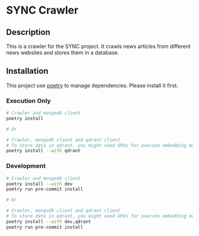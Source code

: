 # SYNC Crawler

## Description

This is a crawler for the SYNC project. It crawls news articles from different news websites and stores them in a database.

## Installation

This project use [poetry](https://python-poetry.org/) to manage dependencies. Please install it first.

### Execution Only

```bash
# Crawler and mongodb client
poetry install

# Or

# Crawler, mongodb client and qdrant client
# To store data in qdrant, you might need GPUs for execute embedding models
poetry install --with qdrant
```

### Development

```bash
# Crawler and mongodb client
poetry install --with dev
poetry run pre-commit install

# Or

# Crawler, mongodb client and qdrant client
# To store data in qdrant, you might need GPUs for execute embedding models
poetry install --with dev,qdrant
poetry run pre-commit install
```
